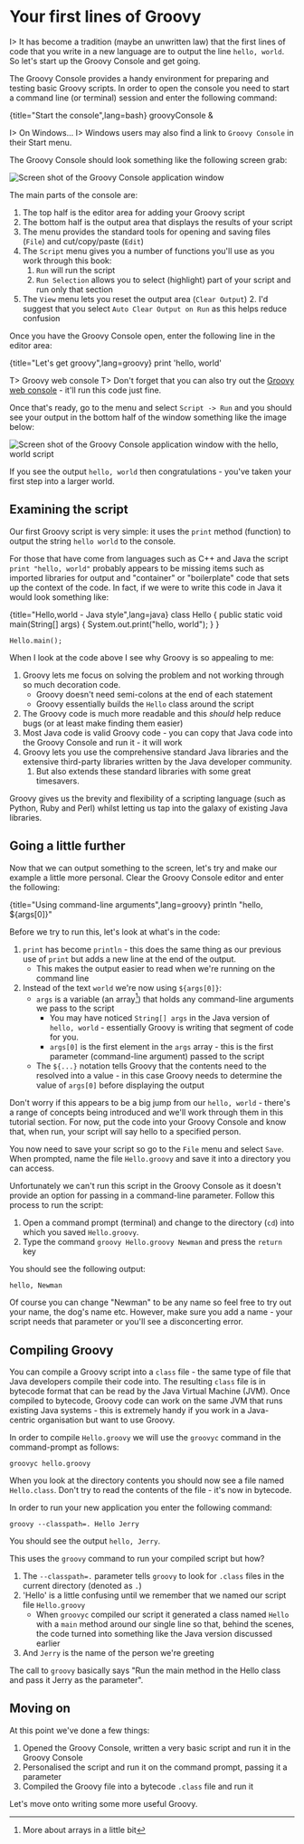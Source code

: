 # Your first lines of Groovy

I> It has become a tradition (maybe an unwritten law) that the first lines of code that you write in a new language are to output the line `hello, world`. So let's start up the Groovy Console and get going.

The Groovy Console provides a handy environment for preparing and testing basic Groovy scripts. In order to open the console you need to start a command line (or terminal) session and enter the following command:

{title="Start the console",lang=bash}
	groovyConsole &

I> On Windows...
I> Windows users may also find a link to `Groovy Console` in their Start menu.

The Groovy Console should look something like the following screen grab:

![Screen shot of the Groovy Console application window](images/GroovyConsole.png)

The main parts of the console are:

 1. The top half is the editor area for adding your Groovy script
 1. The bottom half is the output area that displays the results of your script
 1. The menu provides the standard tools for opening and saving files (`File`) and cut/copy/paste (`Edit`)
 1. The `Script` menu gives you a number of functions you'll use as you work through this book:
      1. `Run` will run the script
      2. `Run Selection` allows you to select (highlight) part of your script and run only that section
  1. The `View` menu lets you reset the output area (`Clear Output`)
      2. I'd suggest that you select `Auto Clear Output on Run` as this helps reduce confusion 

Once you have the Groovy Console open, enter the following line in the editor area:

{title="Let's get groovy",lang=groovy}
	print 'hello, world'

T> Groovy web console
T> Don't forget that you can also try out the [Groovy web console](http://groovyconsole.appspot.com) - it'll run this code just fine.

Once that's ready, go to the menu and select `Script -> Run` and you should see your output in the bottom half of the window something like the image below:

![Screen shot of the Groovy Console application window with the hello, world script](images/GroovyConsoleOutput.png)
 
If you see the output `hello, world` then congratulations - you've taken your first step into a larger world.

## Examining the script 
Our first Groovy script is very simple: it uses the `print` method (function) to output the string `hello world` to the console.

For those that have come from languages such as C++ and Java the script `print "hello, world"` probably appears to be missing items such as imported libraries for output and "container" or "boilerplate" code that sets up the context of the code. In fact, if we were to write this code in Java it would look something like:

{title="Hello,world - Java style",lang=java}
	class Hello {
	    public static void main(String[] args) {
	       System.out.print("hello, world");
	    }
	}
	 
	Hello.main();

When I look at the code above I see why Groovy is so appealing to me:

 1. Groovy lets me focus on solving the problem and not working through so much decoration code.
     * Groovy doesn't need semi-colons at the end of each statement
     * Groovy essentially builds the `Hello` class around the script
 2. The Groovy code is much more readable and this *should* help reduce bugs (or at least make finding them easier)
 3. Most Java code is valid Groovy code - you can copy that Java code into the Groovy Console and run it - it will work 
 4. Groovy lets you use the comprehensive standard Java libraries and the extensive third-party libraries written by the Java developer community.
	 1. But also extends these standard libraries with some great timesavers.

Groovy gives us the brevity and flexibility of a scripting language (such as Python, Ruby and Perl) whilst letting us tap into the galaxy of existing Java libraries.

## Going a little further
Now that we can output something to the screen, let's try and make our example a little more personal. Clear the Groovy Console editor and enter the following:

{title="Using command-line arguments",lang=groovy}
	println "hello, ${args[0]}"

Before we try to run this, let's look at what's in the code:

 1. `print` has become `println` - this does the same thing as our previous use of `print` but adds a new line at the end of the output. 
     * This makes the output easier to read when we're running on the command line
 2. Instead of the text `world` we're now using `${args[0]}`:
    * `args` is a variable (an array[^array]) that holds any command-line arguments we pass to the script
        * You may have noticed `String[] args` in the Java version of `hello, world` - essentially Groovy is writing that segment of code for you.
        * `args[0]` is the first element in the `args` array - this is the first parameter (command-line argument) passed to the script
    * The `${...}` notation tells Groovy that the contents need to the resolved into a value - in this case Groovy needs to determine the value of `args[0]` before displaying the output

[^array]: More about arrays in a little bit

Don't worry if this appears to be a big jump from our `hello, world` - there's a range of concepts being introduced and we'll work through them in this tutorial section. For now, put the code into your Groovy Console and know that, when run, your script will say hello to a specified person.
    
You now need to save your script so go to the `File` menu and select `Save`. When prompted, name the file `Hello.groovy` and save it into a directory you can access. 

Unfortunately we can't run this script in the Groovy Console as it doesn't provide an option for passing in a command-line parameter. Follow this process to run the script:

 1. Open a command prompt (terminal) and change to the directory (`cd`) into which you saved `Hello.groovy`.
 2. Type the command `groovy Hello.groovy Newman` and press the `return` key

You should see the following output:

	hello, Newman

Of course you can change "Newman" to be any name so feel free to try out your name, the dog's name etc. However, make sure you add a name - your script needs that parameter or you'll see a disconcerting error.

## Compiling Groovy
You can compile a Groovy script into a `class` file - the same type of file that Java developers compile their code into. The resulting `class` file is in bytecode format that can be read by the Java Virtual Machine (JVM). Once compiled to bytecode, Groovy code can work on the same JVM that runs existing Java systems - this is extremely handy if you work in a Java-centric organisation but want to use Groovy.

In order to compile `Hello.groovy` we will use the `groovyc` command in the command-prompt as follows:

	groovyc hello.groovy

When you look at the directory contents you should now see a file named `Hello.class`. Don't try to read the contents of the file - it's now in bytecode.

In order to run your new application you enter the following command:

	groovy --classpath=. Hello Jerry

You should see the output `hello, Jerry`.

This uses the `groovy` command to run your compiled script but how?

 1. The `--classpath=.` parameter tells `groovy` to look for `.class` files in the current directory (denoted as `.`)
 2. 'Hello' is a little confusing until we remember that we named our script file `Hello.groovy`
     - When `groovyc` compiled our script it generated a class named `Hello` with a `main` method around our single line so that, behind the scenes, the code turned into something like the Java version discussed earlier
 3. And `Jerry` is the name of the person we're greeting

The call to `groovy` basically says "Run the main method in the Hello class and pass it Jerry as the parameter".

## Moving on
At this point we've done a few things:

 1. Opened the Groovy Console, written a very basic script and run it in the Groovy Console
 2. Personalised the script and run it on the command prompt, passing it a parameter
 3. Compiled the Groovy file into a bytecode `.class` file and run it

Let's move onto writing some more useful Groovy.
